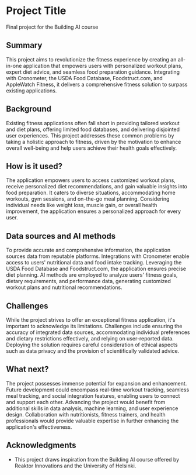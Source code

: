 
# Project Title

Final project for the Building AI course

## Summary

This project aims to revolutionize the fitness experience by creating an all-in-one application that empowers users with personalized workout plans, expert diet advice, and seamless food preparation guidance. Integrating with Cronometer, the USDA Food Database, Foodstruct.com, and AppleWatch Fitness, it delivers a comprehensive fitness solution to surpass existing applications.

## Background

Existing fitness applications often fall short in providing tailored workout and diet plans, offering limited food databases, and delivering disjointed user experiences. This project addresses these common problems by taking a holistic approach to fitness, driven by the motivation to enhance overall well-being and help users achieve their health goals effectively.

## How is it used?

The application empowers users to access customized workout plans, receive personalized diet recommendations, and gain valuable insights into food preparation. It caters to diverse situations, accommodating home workouts, gym sessions, and on-the-go meal planning. Considering individual needs like weight loss, muscle gain, or overall health improvement, the application ensures a personalized approach for every user.

## Data sources and AI methods

To provide accurate and comprehensive information, the application sources data from reputable platforms. Integrations with Cronometer enable access to users' nutritional data and food intake tracking. Leveraging the USDA Food Database and Foodstruct.com, the application ensures precise diet planning. AI methods are employed to analyze users' fitness goals, dietary requirements, and performance data, generating customized workout plans and nutritional recommendations.

## Challenges

While the project strives to offer an exceptional fitness application, it's important to acknowledge its limitations. Challenges include ensuring the accuracy of integrated data sources, accommodating individual preferences and dietary restrictions effectively, and relying on user-reported data. Deploying the solution requires careful consideration of ethical aspects such as data privacy and the provision of scientifically validated advice.

## What next?

The project possesses immense potential for expansion and enhancement. Future development could encompass real-time workout tracking, seamless meal tracking, and social integration features, enabling users to connect and support each other. Advancing the project would benefit from additional skills in data analysis, machine learning, and user experience design. Collaboration with nutritionists, fitness trainers, and health professionals would provide valuable expertise in further enhancing the application's effectiveness.

## Acknowledgments

* This project draws inspiration from the Building AI course offered by Reaktor Innovations and the University of Helsinki.
